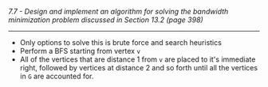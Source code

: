 *7.7 - Design and implement an algorithm for solving the bandwidth minimization problem discussed in Section 13.2 (page 398)*
***
- Only options to solve this is brute force and search heuristics
- Perform a BFS starting from vertex `v`
- All of the vertices that are distance 1 from `v` are placed to it's immediate right, followed by vertices at distance 2 and so forth until all the vertices in `G` are accounted for.
